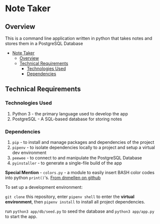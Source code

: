 # Note Taker

## Overview

This is a command line application written in python that takes notes and stores them in a PostgreSQL Database

- [Note Taker](#note-taker)
  - [Overview](#overview)
  - [Technical Requirements](#techincal-requirements)
    - [Technologies Used](#technologies-used)
    - [Dependencies](#dependencies)

## Technical Requirements

### Technologies Used

1. Python 3 - the primary language used to develop the app
2. PostgreSQL - A SQL-based database for storing notes

### Dependencies

1. `pip` - to install and manage packages and dependencies of the project
2. `pipenv` - to isolate dependencies locally to a project and setup a virtual dev environment
3. `peewee` - to connect to and manipulate the PostgreSQL Database
4. `pyinstaller` - to generate a single-file build of the app

**Special Mention** - `colors.py` - a module to easily insert BASH color codes into python `print()`'s.
[From dnmellen on github](https://gist.github.com/dnmellen/5584007)

To set up a development environment:

`git clone` this repository, enter `pipenv shell` to enter the **virtual environment**, then `pipenv install` to install all project dependencies.

run `python3 app/db/seed.py` to seed the database and `python3 app/app.py` to start the app.
